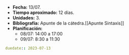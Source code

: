 - **Fecha:** 13/07.
- **Tiempo aproximado:** 12 días.
- **Unidades:** 3.
- **Bibliografía:** Apunte de la cátedra.[[Apunte Sintaxis]]
- **Planificación:** 
    - 08/07: 14:00 a 17:00
    - 09/07: 8:30 a 11:30


```yaml
duedate:: 2023-07-13
```